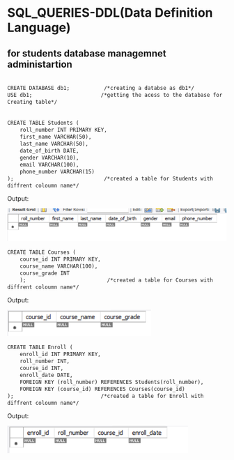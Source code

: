 # SQL_QUERIES-DDL(Data Definition Language)
## for students database managemnet administartion
```

CREATE DATABASE db1;           /*creating a databse as db1*/
USE db1;                      /*getting the acess to the database for Creating table*/  


CREATE TABLE Students ( 
    roll_number INT PRIMARY KEY,
    first_name VARCHAR(50),
    last_name VARCHAR(50),
    date_of_birth DATE,
    gender VARCHAR(10),
    email VARCHAR(100),
    phone_number VARCHAR(15)
);                             /*created a table for Students with diffrent coloumn name*/

```
Output:

![alt text](query1.png)
```
CREATE TABLE Courses (
    course_id INT PRIMARY KEY,
    course_name VARCHAR(100),
    course_grade INT
    );                          /*created a table for Courses with diffrent coloumn name*/

```
Output:

![alt text](query3.png)
```
CREATE TABLE Enroll (
    enroll_id INT PRIMARY KEY,
    roll_number INT,
    course_id INT,
    enroll_date DATE,
	FOREIGN KEY (roll_number) REFERENCES Students(roll_number),
	FOREIGN KEY (course_id) REFERENCES Courses(course_id)
);                            /*created a table for Enroll with diffrent coloumn name*/
```
Output:

![alt text](query2.png)
```
